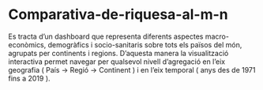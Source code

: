 # Comparativa-de-riquesa-al-m-n
Es tracta d’un dashboard que representa diferents aspectes macro-econòmics, demogràfics i socio-sanitaris sobre tots els països del món, agrupats per continents i regions. D’aquesta manera la visualització interactiva permet navegar per qualsevol nivell d’agregació en l’eix geografia ( País -> Regió -> Continent ) i en l’eix temporal ( anys des de 1971 fins a 2019 ).
